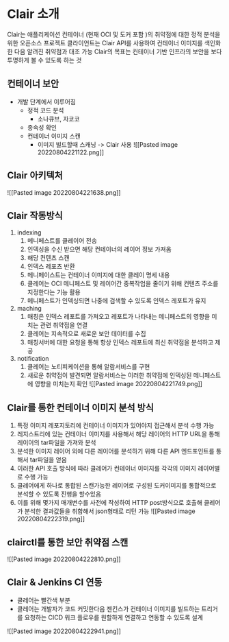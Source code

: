 # Clair 소개
Clair는 애플리케이션 컨테이너 (현재 OCI 및 도커 포함 )의 취약점에 대한 정적 분석을 위한 오픈소스 프로젝트
클라이언트는 Clair API를 사용하여 컨테이너 이미지를 색인화한 다음 알려진 취약점과 대조 가능
Clair의 목표는 컨테이너 기반 인프라의 보안을 보다 투명하게 볼 수 있도록 하는 것
## 컨테이너 보안
- 개발 단계에서 이루어짐
	- 정적 코드 분석
		- 소나큐브, 자코코
	- 종속성 확인
	- 컨테이너 이미지 스캔
		- 이미지 빌드할때 스캐닝 -> Clair 사용
![[Pasted image 20220804221122.png]]
## Clair 아키텍처
![[Pasted image 20220804221638.png]]
## Clair 작동방식
1. indexing 
	1. 메니페스트를 클레이어 전송
	2. 인덱싱을 수신 받으면 해당 컨테이너의 레이어 정보 가져옴
	3. 해당 컨텐츠 스캔
	4. 인덱스 레포츠 반환
	5. 메니페이스트는 컨테이너 이미지에 대한 클레이 명세 내용
	6. 클레어는 OCI 메니페스트 및 레이어간 중복작업을 줄이기 위해 컨텐츠 주소를 지정한다는 기능 활용
	7. 메니페스트가 인덱싱되면 나중에 검색할 수 있도록 인덱스 레포트가 유지
2. maching
	1. 매칭은 인덱스 레포트를 가져오고 레포트가 나타내는 메니페스트의 영향을 미치는 관련 취약점을 연결
	2. 클레어는 지속적으로 새로운 보안 데이터를 수집
	3. 매칭서버에 대한 요청을 통해 항상 인덱스 레포트에 최신 취약점을 분석하고 제공
3. notification
	1. 클레어는 노티피케이션을 통해 알람서비스를 구현
	2. 새로운 취약점이 발견되면 알람서비스는 이러한 취약점에 인덱싱된 메니페스트에 영향을 미치는지 확인
![[Pasted image 20220804221749.png]]
## Clair를 통한 컨테이너 이미지 분석 방식
1. 특정 이미지 레포지토리에 컨테이너 이미지가 있어야지 접근해서 분석 수행 가능
2. 레지스트리에 있는 컨테이너 이미지를 사용해서 해당 레이어의 HTTP URL을 통해 레이어의 tar파일을 가져와 분석
3. 분석한 이미지 레이어 외에 다른 레이어를 분석하기 위해 다른 API 엔드포인트를 통해서 tar파일을 얻음
4. 이러한 API 호출 방식에 따라 클레어가 컨테이너 이미지를 각각의 이미지 레이어별로 수행 가능
5. 클레어에게 하나로 통합된 스캔가능한 레이어로 구성된 도커이미지를 통합적으로 분석할 수 있도록 진행을 할수있음
6. 이를 위해 몇가지 매개변수를 사전에 작성하여 HTTP post방식으로 호출해 클레어가 분석한 결과값들을 취합해서 json형태로 리턴 가능
![[Pasted image 20220804222319.png]]
## clairctl를 통한 보안 취약점 스캔
![[Pasted image 20220804222810.png]]
## Clair & Jenkins CI 연동
- 클레어는 빨간색 부분
- 클레어는 개발자가 코드 커밋한다음 젠킨스가 컨테이너 이미지를 빌드하는 트리거를 요청하는 CICD 워크 플로우를 원할하게 연결하고 연동할 수 있도록 설계

![[Pasted image 20220804222941.png]]